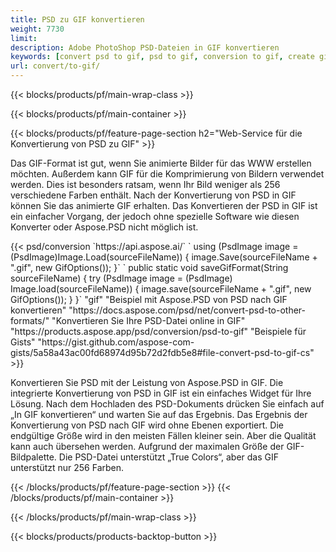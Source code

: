 ```yaml
---
title: PSD zu GIF konvertieren
weight: 7730
limit: 
description: Adobe PhotoShop PSD-Dateien in GIF konvertieren
keywords: [convert psd to gif, psd to gif, conversion to gif, create gif from psd, print psd as gif]
url: convert/to-gif/
---
```


{{< blocks/products/pf/main-wrap-class >}}

{{< blocks/products/pf/main-container >}}

{{< blocks/products/pf/feature-page-section h2="Web-Service für die Konvertierung von PSD zu GIF" >}}
<p>Das GIF-Format ist gut, wenn Sie animierte Bilder für das WWW erstellen möchten. Außerdem kann GIF für die Komprimierung von Bildern verwendet werden. Dies ist besonders ratsam, wenn Ihr Bild weniger als 256 verschiedene Farben enthält. Nach der Konvertierung von PSD in GIF können Sie das animierte GIF erhalten. Das Konvertieren der PSD in GIF ist ein einfacher Vorgang, der jedoch ohne spezielle Software wie diesen Konverter oder Aspose.PSD nicht möglich ist.</p>
{{< psd/conversion `https://api.aspose.ai/` 
`    using (PsdImage image = (PsdImage)Image.Load(sourceFileName))
    {
        image.Save(sourceFileName + ".gif",  new GifOptions());
    }` 
	`    public static void saveGifFormat(String sourceFileName) {
        try (PsdImage image = (PsdImage) Image.load(sourceFileName)) {
            image.save(sourceFileName + ".gif", new GifOptions());
        }
    }` 
"gif" 
"Beispiel mit Aspose.PSD von PSD nach GIF konvertieren"  "https://docs.aspose.com/psd/net/convert-psd-to-other-formats/" 
"Konvertieren Sie Ihre PSD-Datei online in GIF" "https://products.aspose.app/psd/conversion/psd-to-gif" 
"Beispiele für Gists" "https://gist.github.com/aspose-com-gists/5a58a43ac00fd68974d95b72d2fdb5e8#file-convert-psd-to-gif-cs" >}}
<p>Konvertieren Sie PSD mit der Leistung von Aspose.PSD in GIF. Die integrierte Konvertierung von PSD in GIF ist ein einfaches Widget für Ihre Lösung. Nach dem Hochladen des PSD-Dokuments drücken Sie einfach auf „In GIF konvertieren“ und warten Sie auf das Ergebnis. Das Ergebnis der Konvertierung von PSD nach GIF wird ohne Ebenen exportiert. Die endgültige Größe wird in den meisten Fällen kleiner sein. Aber die Qualität kann auch übersehen werden. Aufgrund der maximalen Größe der GIF-Bildpalette. Die PSD-Datei unterstützt „True Colors“, aber das GIF unterstützt nur 256 Farben. </p>
{{< /blocks/products/pf/feature-page-section >}}
{{< /blocks/products/pf/main-container >}}


{{< /blocks/products/pf/main-wrap-class >}}

{{< blocks/products/products-backtop-button >}}

